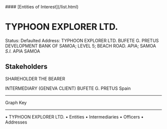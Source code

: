 <link rel="stylesheet" type="text/css" href="../../assets/style.css">
#### [Entities of Interest](/list.html)

# TYPHOON EXPLORER LTD.
Status: Defaulted
Address: TYPHOON EXPLORER LTD. BUFETE G. PRETUS DEVELOPMENT BANK OF SAMOA; LEVEL 5; BEACH ROAD. APIA; SAMOA *S.I.* APIA SAMOA

## Stakeholders
SHAREHOLDER
THE BEARER


INTERMEDIARY
(GENEVA CLIENT) BUFETE G. PRETUS
Spain




---



<div class="legend">
Graph Key
<hr>
<span class="focus">• TYPHOON EXPLORER LTD.</span>
<span class="entity">• Entities</span>
<span class="intermediary">• Intermediaries</span>
<span class="officer">• Officers</span>
<span class="address">• Addresses</span>
</div>


<img src="http://eoi-graphs.s3-website-eu-west-1.amazonaws.com/TYPHOON_EXPLORER_LTD..png" alt="">

